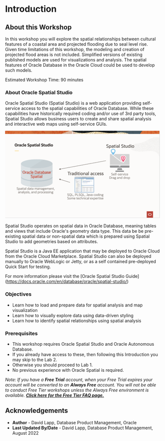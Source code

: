 # Introduction

## About this Workshop

In this workshop you will explore the spatial relationships between cultural features of a coastal area and  projected flooding due to seal level rise. Given time limitations of this workshop, the modeling and creation of projected flood areas is not included. Simplified versions of existing published models are used for visualizations and analysis. The spatial features of Oracle Database in the Oracle Cloud could be used to develop such models.

Estimated Workshop Time: 90 minutes

### About Oracle Spatial Studio

Oracle Spatial Studio (Spatial Studio) is a web application providing self-service access to the spatial capabilities of Oracle Database. While these capabilities have historically required coding and/or use of 3rd party tools, Spatial Studio allows business users to create and share spatial analysis and interactive web maps using self-service GUIs. 

  ![Image alt text](./images/spatial-studio.png "Spatial Studio")

Spatial Studio operates on spatial data in Oracle Database, meaning tables and views that include Oracle's geometry data type. This data be be pre-existing spatial data or non-spatial data which is prepared using Spatial Studio to add geometries based on attributes. 

Spatial Studio is a Java EE application that may be deployed to Oracle Cloud from the Oracle Cloud Marketplace. Spatial Studio can also be deployed manually to Oracle WebLogic or Jetty, or as a self contained pre-deployed Quick Start for testing.

For more information please visit the [Oracle Spatial Studio Guide] (https://docs.oracle.com/en/database/oracle/spatial-studio/)

### Objectives

- Learn how to load and prepare data for spatial analysis and map visualization
- Learn how to visually explore data using data-driven styling
- Learn how to identify spatial relationships using spatial analysis


### Prerequisites

- This workshop requires Oracle Spatial Studio and Oracle Autonomous Database.  
- If you already have access to these, then following this Introduction you may skip to the Lab 2. 
- Otherwise you should proceed to Lab 1.
- No previous experience with Oracle Spatial is required.


*Note: If you have a **Free Trial** account, when your Free Trial expires your account will be converted to an **Always Free** account. You will not be able to conduct Free Tier workshops unless the Always Free environment is available. **[Click here for the Free Tier FAQ page.](https://www.oracle.com/cloud/free/faq.html)***


## Acknowledgements

* **Author** - David Lapp, Database Product Management, Oracle
* **Last Updated By/Date** - David Lapp, Database Product Management, August 2022



